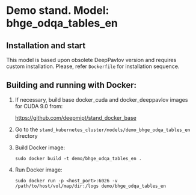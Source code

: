 # Demo stand. Model: bhge_odqa_tables_en

## Installation and start
This model is based upon obsolete DeepPavlov version and requires custom installation. Please, refer `Dockerfile` for installation sequence.

## Building and running with Docker:
1. If necessary, build base docker_cuda and docker_deeppavlov images for CUDA 9.0 from:

   https://github.com/deepmipt/stand_docker_base
  
2. Go to the `stand_kubernetes_cluster/models/demo_bhge_odqa_tables_en` directory

3. Build Docker image:
   ```
   sudo docker build -t demo/bhge_odqa_tables_en .
   ```
4. Run Docker image:
   ```
   sudo docker run -p <host_port>:6026 -v /path/to/host/vol/map/dir:/logs demo/bhge_odqa_tables_en
   ```
